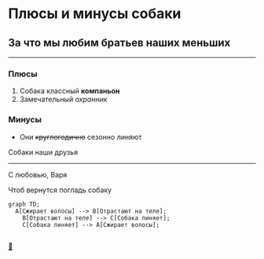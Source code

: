 # Плюсы и минусы собаки

## За что мы любим братьев наших меньших
---

### Плюсы

1. Собака классный **компаньон**
2. Замечательный *охранник*

### Минусы

* Они ~~круглогодично~~ сезонно линяют

Собаки наши друзья <hr/> С любовью, Варя

Чтоб вернутся погладь собаку

```mermaid
graph TD;
  A[Сжирает волосы] --> B[Отрастают на теле];
    B[Отрастают на теле] --> C[Собака линяет];
    C[Собака линяет] --> A[Сжирает волосы];
    
```

[:dog:](README.md "Да, меня гладь!")
